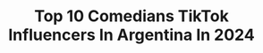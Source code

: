 ---
title: Top 10 Comedians TikTok Influencers In Argentina In 2024
description: >-
  Find top comedians TikTok influencers in Argentina in 2024. Most popular hashtags: #parati #comedia #humor #comedian.
platform: TikTok
hits: 288
text_top: See the best TikTok profiles on inBeat.
text_bottom: Our search engine aggregates 288 TikTok influencers like this in Argentina for you to collaborate.
profiles:
  - username: "nahuelivorra"
    fullname: >-
      EL NAHU
    bio: >-
      📲Seguime📲 IG y YouTube 👆👆 Locutor🎙Actor de Doblaje🕹Comediante😂
    location: "Argentina"
    followers: 204700
    engagement: 1197
    commentsToLikes: 0.022469
    id: ckc30iifhr8800j23takp37u1
    verified: false
    hashtags: "#comedia, #sanvalentin, #ideassanvalentin, #pinamar"
  - username: "fedecyrulnik"
    fullname: >-
      Fedecyrulnik
    bio: >-
      🔥Comediante🔥 (Ig: @fedecyrulnik)
    location: "Argentina"
    followers: 901300
    engagement: 1481
    commentsToLikes: 0.013578
    id: ck900yvsfb37o0j78mxpwfih1
    verified: true
    hashtags: "#foryou, #parati, #fyp, #cami"
  - username: "martarres"
    fullname: >-
      Mar Tarres
    bio: >-
      comediante y modelo dueña de MAR ropa para gorditas IG @martarresOk_ seguime
    location: "Argentina"
    followers: 1400000
    engagement: 920
    commentsToLikes: 0.011460
    id: ckbbger28532o0j23v7tdqeg1
    verified: true
    hashtags: "#parati, #perros, #martarres, #lamodelochallenge"
  - username: "cocomartinezok"
    fullname: >-
      Coco Martinez 
    bio: >-
      Argentino 🇦🇷 Comediante 🎙️ Gamer 🎮 Instagram 210k followers 📱 Tik Tok?
    location: "Argentina"
    followers: 34700
    engagement: 968
    commentsToLikes: 0.019584
    id: ck9047x5ee03v0j7800ayp0k9
    verified: false
    hashtags: "#comediaenespa, #coronavirus, #cuarentena, #fitness"
  - username: "connie_ballarini"
    fullname: >-
      Connie Ballarini
    bio: >-
      Comediante - Comedy Central - Telefe #LaCulpaEsDeColon // BonusTrack - Metro
    location: "Argentina"
    followers: 41100
    engagement: 558
    commentsToLikes: 0.022259
    id: ck9036tn2d2q10j78tdb87rs3
    verified: false
    hashtags: "#consejodeamiga, #humor, #laslorenzas, #friends"
  - username: "mayalandesman"
    fullname: >-
      Maya Landesman
    bio: >-
      Comediante. Seguime en Instagram @mayalandes #StandUp completos en Youtube 👇
    location: "Argentina"
    followers: 48000
    engagement: 1291
    commentsToLikes: 0.008430
    id: ck8s9i7vhy0cd0j78go5a15xo
    verified: false
    hashtags: "#standupcomedy, #navidad, #comediaenespa, #2021"
  - username: "willymagia"
    fullname: >-
      WILLYMAGIA
    bio: >-
      Soy el del Fernet 🇦🇷 Mago, Ilusionista, Showman, Comediante
    location: "Argentina"
    followers: 30600
    engagement: 748
    commentsToLikes: 0.032992
    id: ckavjnik9sfn50j23j9ag6b7x
    verified: true
    hashtags: "#tiktok, #viral, #magia, #parati"
  - username: "jessicamacielok"
    fullname: >-
      Jessica Eli Maciel
    bio: >-
      actriz,artista independiente ,comedia,blog, creadora de contenido, seguime en ig
    location: "Argentina"
    followers: 1500000
    engagement: 1097
    commentsToLikes: 0.023789
    id: ck9eyr4djwznl0j78fnxf9jug
    verified: true
    hashtags: "#funny, #videosdivertidos, #comedia, #comedian"
  - username: "beluucaracciolo"
    fullname: >-
      belu caracciolo
    bio: >-
      📸Insta:BeluCaracciolo 🎨Rep:@latinfluence 🎬Publi: info@belucaracciolo.com
    location: "Argentina"
    followers: 2100000
    engagement: 1996
    commentsToLikes: 0.007589
    id: ck9shb2zwsgox0j78zuohs6m1
    verified: true
    hashtags: "#comedian, #comedia, #parati, #mudanza"
  - username: "maxivivero_kb"
    fullname: >-
      Maximiliano Vivero
    bio: >-
      🤪ZONREIR🎥 *ĐĘ Ë§Ø ŞĖ ȚŘĄŢÄ*
    location: "Argentina"
    followers: 32300
    engagement: 1031
    commentsToLikes: 0.053653
    id: ckcd0pyiqznz40j2377oh4nhz
    verified: false
    hashtags: "#seguidores, #cara, #fyp, #comedian"
---